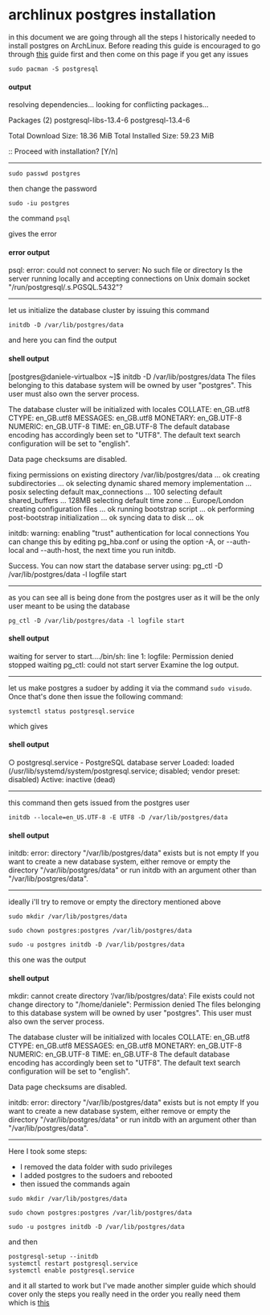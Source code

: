 # archlinux postgres installation

in this document we are going through all the steps I historically needed to install postgres on ArchLinux. Before reading this guide is encouraged to go through [this](https://github.com/danieledellacioppa/ACL-Assignments/tree/archlinux_postgres_long_installation/Matthew%20Gillman/archlinux-postgres/one-step-installation) guide first and then come on this page if you get any issues


```
sudo pacman -S postgresql
```

#### output

resolving dependencies...
looking for conflicting packages...

Packages (2) postgresql-libs-13.4-6  postgresql-13.4-6

Total Download Size:   18.36 MiB
Total Installed Size:  59.23 MiB

:: Proceed with installation? [Y/n]      

---

```
sudo passwd postgres
```

then
change the password

```
sudo -iu postgres
```


the command ```psql```

gives the error

#### error output

psql: error: could not connect to server: No such file or directory
	Is the server running locally and accepting
	connections on Unix domain socket "/run/postgresql/.s.PGSQL.5432"?

---

let us initialize the database cluster by issuing this command

```
initdb -D /var/lib/postgres/data
```

and here you can find the output

#### shell output

[postgres@daniele-virtualbox ~]$ initdb -D /var/lib/postgres/data
The files belonging to this database system will be owned by user "postgres".
This user must also own the server process.

The database cluster will be initialized with locales
  COLLATE:  en_GB.utf8
  CTYPE:    en_GB.utf8
  MESSAGES: en_GB.utf8
  MONETARY: en_GB.UTF-8
  NUMERIC:  en_GB.UTF-8
  TIME:     en_GB.UTF-8
The default database encoding has accordingly been set to "UTF8".
The default text search configuration will be set to "english".

Data page checksums are disabled.

fixing permissions on existing directory /var/lib/postgres/data ... ok
creating subdirectories ... ok
selecting dynamic shared memory implementation ... posix
selecting default max_connections ... 100
selecting default shared_buffers ... 128MB
selecting default time zone ... Europe/London
creating configuration files ... ok
running bootstrap script ... ok
performing post-bootstrap initialization ... ok
syncing data to disk ... ok

initdb: warning: enabling "trust" authentication for local connections
You can change this by editing pg_hba.conf or using the option -A, or
--auth-local and --auth-host, the next time you run initdb.

Success. You can now start the database server using:
pg_ctl -D /var/lib/postgres/data -l logfile start


---



as you can see all is being done from the postgres user as it will be the only user meant to be using the database


```
pg_ctl -D /var/lib/postgres/data -l logfile start
```

#### shell output

waiting for server to start..../bin/sh: line 1: logfile: Permission denied
 stopped waiting
pg_ctl: could not start server
Examine the log output.

---


let us make postgres a sudoer by adding it via the command `sudo visudo`. Once that's done then issue the following command:


```
systemctl status postgresql.service
```

which gives


#### shell output
○ postgresql.service - PostgreSQL database server
     Loaded: loaded (/usr/lib/systemd/system/postgresql.service; disabled; vendor preset: disabled)
     Active: inactive (dead)

---



this command then gets issued from the postgres user

```
initdb --locale=en_US.UTF-8 -E UTF8 -D /var/lib/postgres/data

```

#### shell output

initdb: error: directory "/var/lib/postgres/data" exists but is not empty
If you want to create a new database system, either remove or empty
the directory "/var/lib/postgres/data" or run initdb
with an argument other than "/var/lib/postgres/data".

---


ideally i'll try to remove or empty the directory mentioned above


```
sudo mkdir /var/lib/postgres/data

sudo chown postgres:postgres /var/lib/postgres/data

sudo -u postgres initdb -D /var/lib/postgres/data
```

this one was the output

#### shell output

mkdir: cannot create directory ‘/var/lib/postgres/data’: File exists
could not change directory to "/home/daniele": Permission denied
The files belonging to this database system will be owned by user "postgres".
This user must also own the server process.

The database cluster will be initialized with locales
  COLLATE:  en_GB.utf8
  CTYPE:    en_GB.utf8
  MESSAGES: en_GB.utf8
  MONETARY: en_GB.UTF-8
  NUMERIC:  en_GB.UTF-8
  TIME:     en_GB.UTF-8
The default database encoding has accordingly been set to "UTF8".
The default text search configuration will be set to "english".

Data page checksums are disabled.

initdb: error: directory "/var/lib/postgres/data" exists but is not empty
If you want to create a new database system, either remove or empty
the directory "/var/lib/postgres/data" or run initdb
with an argument other than "/var/lib/postgres/data".

---
Here I took some steps:

* I removed the data folder with sudo privileges
* I added postgres to the sudoers and rebooted
* then issued the commands again

```
sudo mkdir /var/lib/postgres/data

sudo chown postgres:postgres /var/lib/postgres/data

sudo -u postgres initdb -D /var/lib/postgres/data
```

and then 

```
postgresql-setup --initdb
systemctl restart postgresql.service
systemctl enable postgresql.service
```


and it all started to work but I've made another simpler guide which should cover only the steps you really need in the order you really need them which is [this](https://github.com/danieledellacioppa/ACL-Assignments/tree/archlinux_postgres_long_installation/Matthew%20Gillman/archlinux-postgres/one-step-installation)
